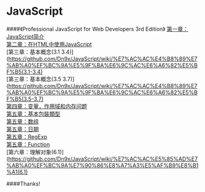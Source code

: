 JavaScript
==========

####《Professional JavaScript for Web Developers 3rd Edition》
[第一章：JavaScript简介](https://github.com/Dn9x/JavaScript/wiki/%E7%AC%AC%E4%B8%80%E7%AB%A0%EF%BC%9AJavaScript%E7%AE%80%E4%BB%8B)  
[第二章：在HTML中使用JavaScript](https://github.com/Dn9x/JavaScript/wiki/%E7%AC%AC%E4%BA%8C%E7%AB%A0%EF%BC%9A%E5%9C%A8HTML%E4%B8%AD%E4%BD%BF%E7%94%A8JavaScript)  
[第三章：基本概念(3.1 3.4)](https://github.com/Dn9x/JavaScript/wiki/%E7%AC%AC%E4%B8%89%E7%AB%A0%EF%BC%9A%E5%9F%BA%E6%9C%AC%E6%A6%82%E5%BF%B5(3.1-3.4)  
[第三章：基本概念(3.5 3.7)](https://github.com/Dn9x/JavaScript/wiki/%E7%AC%AC%E4%B8%89%E7%AB%A0%EF%BC%9A%E5%9F%BA%E6%9C%AC%E6%A6%82%E5%BF%B5(3.5-3.7)  
[第四章：变量，作用域和内存问题](https://github.com/Dn9x/JavaScript/wiki/%E7%AC%AC%E5%9B%9B%E7%AB%A0%EF%BC%9A%E5%8F%98%E9%87%8F%EF%BC%8C%E4%BD%9C%E7%94%A8%E5%9F%9F%E5%92%8C%E5%86%85%E5%AD%98%E9%97%AE%E9%A2%98)  
[第五章：基本包裝類型](https://github.com/Dn9x/JavaScript/wiki/%E7%AC%AC%E4%BA%94%E7%AB%A0%EF%BC%9A%E5%9F%BA%E6%9C%AC%E5%8C%85%E8%A3%9D%E9%A1%9E%E5%9E%8B)  
[第五章：数组](https://github.com/Dn9x/JavaScript/wiki/%E7%AC%AC%E4%BA%94%E7%AB%A0%EF%BC%9A%E6%95%B0%E7%BB%84)  
[第五章：日期](https://github.com/Dn9x/JavaScript/wiki/%E7%AC%AC%E4%BA%94%E7%AB%A0%EF%BC%9A%E6%97%A5%E6%9C%9F)  
[第五章：RegExp](https://github.com/Dn9x/JavaScript/wiki/%E7%AC%AC%E4%BA%94%E7%AB%A0%EF%BC%9ARegExp)  
[第五章：Function](https://github.com/Dn9x/JavaScript/wiki/%E7%AC%AC%E4%BA%94%E7%AB%A0%EF%BC%9AFunction)  
[第六章：理解对象(6.1)](https://github.com/Dn9x/JavaScript/wiki/%E7%AC%AC%E5%85%AD%E7%AB%A0%EF%BC%9A%E7%90%86%E8%A7%A3%E5%AF%B9%E8%B1%A1(6.1)  
 
####Thanks!
